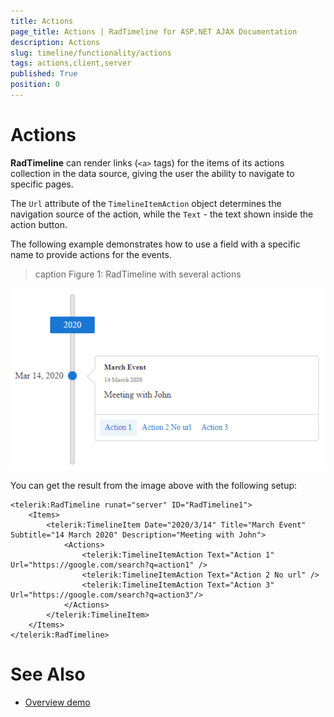 ```yaml
---
title: Actions
page_title: Actions | RadTimeline for ASP.NET AJAX Documentation
description: Actions
slug: timeline/functionality/actions
tags: actions,client,server
published: True
position: 0
---
```


# Actions

**RadTimeline** can render links (`<a>` tags) for the items of its actions collection in the data source, giving the user the ability to navigate to specific pages.

The `Url` attribute of the `TimelineItemAction` object determines the navigation source of the action, while the `Text` - the text shown inside the action button.

The following example demonstrates how to use a field with a specific name to provide actions for the events.

>caption Figure 1: RadTimeline with several actions

![timeline-actions](../images/timeline-actions.png)


You can get the result from the image above with the following setup:

````ASPNET
<telerik:RadTimeline runat="server" ID="RadTimeline1">
    <Items>
        <telerik:TimelineItem Date="2020/3/14" Title="March Event" Subtitle="14 March 2020" Description="Meeting with John">
            <Actions>
                <telerik:TimelineItemAction Text="Action 1" Url="https://google.com/search?q=action1" />
                <telerik:TimelineItemAction Text="Action 2 No url" />
                <telerik:TimelineItemAction Text="Action 3" Url="https://google.com/search?q=action3"/>
            </Actions>
        </telerik:TimelineItem>
    </Items>
</telerik:RadTimeline>
````

# See Also

 * [Overview demo](https://demos.telerik.com/aspnet-ajax/timeline/overview/defaultcs.aspx)




